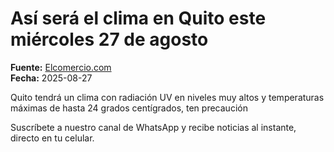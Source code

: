 # Así será el clima en Quito este miércoles 27 de agosto

**Fuente:** [Elcomercio.com](https://www.elcomercio.com/actualidad/quito/asi-sera-clima-quito-miercoles-27-de-agosto/)  
**Fecha:** 2025-08-27

Quito tendrá un clima con radiación UV en niveles muy altos y temperaturas máximas de hasta 24 grados centígrados, ten precaución

Suscríbete a nuestro canal de WhatsApp y recibe noticias al instante, directo en tu celular.

